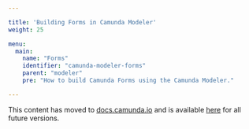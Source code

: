 ```yaml
---

title: 'Building Forms in Camunda Modeler'
weight: 25

menu:
  main:
    name: "Forms"
    identifier: "camunda-modeler-forms"
    parent: "modeler"
    pre: "How to build Camunda Forms using the Camunda Modeler."

---
```


This content has moved to [docs.camunda.io](https://docs.camunda.io/) and is available [here](https://docs.camunda.io/docs/guides/utilizing-forms/) for all future versions.